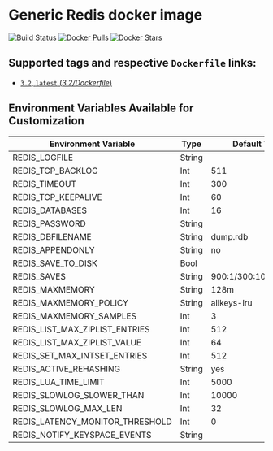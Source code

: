 # Generic Redis docker image

[![Build Status](https://travis-ci.org/wodby/redis.svg?branch=master)](https://travis-ci.org/wodby/redis)
[![Docker Pulls](https://img.shields.io/docker/pulls/wodby/redis.svg)](https://hub.docker.com/r/wodby/redis)
[![Docker Stars](https://img.shields.io/docker/stars/wodby/redis.svg)](https://hub.docker.com/r/wodby/redis)

## Supported tags and respective `Dockerfile` links:

- [`3.2`, `latest` (*3.2/Dockerfile*)](https://github.com/wodby/redis/tree/master/3.2/Dockerfile)

## Environment Variables Available for Customization

| Environment Variable | Type | Default Value | Description |
| -------------------- | -----| ------------- | ----------- |
| REDIS_LOGFILE                     | String |                          | |
| REDIS_TCP_BACKLOG                 | Int    | 511                      | | 
| REDIS_TIMEOUT                     | Int    | 300                      | |
| REDIS_TCP_KEEPALIVE               | Int    | 60                       | |
| REDIS_DATABASES                   | Int    | 16                       | |
| REDIS_PASSWORD                    | String |                          | |
| REDIS_DBFILENAME                  | String | dump.rdb                 | |                                    
| REDIS_APPENDONLY                  | String | no                       | |
| REDIS_SAVE_TO_DISK                | Bool   |                          | |
| REDIS_SAVES                       | String | 900:1/300:10/60:10000    | |
| REDIS_MAXMEMORY                   | String | 128m                     | |
| REDIS_MAXMEMORY_POLICY            | String | allkeys-lru              | |
| REDIS_MAXMEMORY_SAMPLES           | Int    | 3                        | |
| REDIS_LIST_MAX_ZIPLIST_ENTRIES    | Int    | 512                      | |
| REDIS_LIST_MAX_ZIPLIST_VALUE      | Int    | 64                       | |
| REDIS_SET_MAX_INTSET_ENTRIES      | Int    | 512                      | |
| REDIS_ACTIVE_REHASHING            | String | yes                      | |
| REDIS_LUA_TIME_LIMIT              | Int    | 5000                     | |
| REDIS_SLOWLOG_SLOWER_THAN         | Int    | 10000                    | |
| REDIS_SLOWLOG_MAX_LEN             | Int    | 32                       | |
| REDIS_LATENCY_MONITOR_THRESHOLD   | Int    | 0                        | |
| REDIS_NOTIFY_KEYSPACE_EVENTS      | String |                          | |
